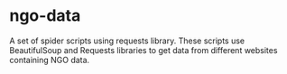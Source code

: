 # ngo-data
A set of spider scripts using requests library. These scripts use BeautifulSoup and Requests libraries to get data from different websites containing NGO data.
